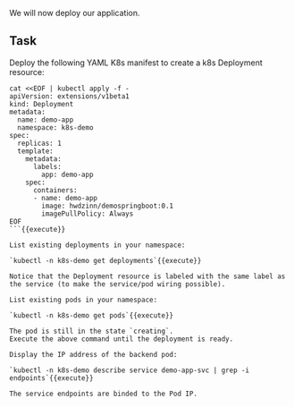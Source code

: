 We will now deploy our application.

## Task

Deploy the following YAML K8s manifest to create a k8s Deployment resource: 

```
cat <<EOF | kubectl apply -f -
apiVersion: extensions/v1beta1
kind: Deployment
metadata:
  name: demo-app
  namespace: k8s-demo
spec:
  replicas: 1
  template:
    metadata:
      labels:
        app: demo-app
    spec:
      containers:
      - name: demo-app
        image: hwdzinn/demospringboot:0.1
        imagePullPolicy: Always
EOF
```{{execute}}

List existing deployments in your namespace:

`kubectl -n k8s-demo get deployments`{{execute}}

Notice that the Deployment resource is labeled with the same label as the service (to make the service/pod wiring possible).

List existing pods in your namespace:

`kubectl -n k8s-demo get pods`{{execute}}

The pod is still in the state `creating`.
Execute the above command until the deployment is ready.

Display the IP address of the backend pod:

`kubectl -n k8s-demo describe service demo-app-svc | grep -i endpoints`{{execute}}

The service endpoints are binded to the Pod IP.
